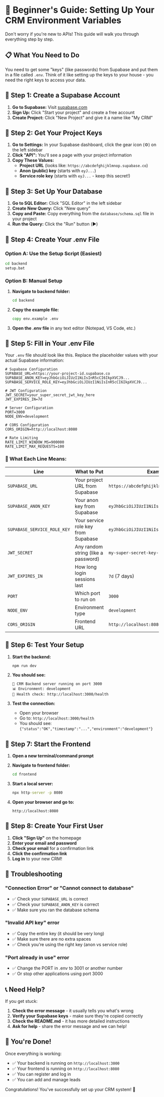 # 🚀 Beginner's Guide: Setting Up Your CRM Environment Variables

Don't worry if you're new to APIs! This guide will walk you through everything step by step.

## 📋 What You Need to Do

You need to get some "keys" (like passwords) from Supabase and put them in a file called `.env`. Think of it like setting up the keys to your house - you need the right keys to access your data.

## 🎯 Step 1: Create a Supabase Account

1. **Go to Supabase:** Visit [supabase.com](https://supabase.com)
2. **Sign Up:** Click "Start your project" and create a free account
3. **Create Project:** Click "New Project" and give it a name like "My CRM"

## 🎯 Step 2: Get Your Project Keys

1. **Go to Settings:** In your Supabase dashboard, click the gear icon (⚙️) on the left sidebar
2. **Click "API":** You'll see a page with your project information
3. **Copy These Values:**
   - **Project URL** (looks like: `https://abcdefghijklmnop.supabase.co`)
   - **Anon (public) key** (starts with `eyJ...`)
   - **Service role key** (starts with `eyJ...` - keep this secret!)

## 🎯 Step 3: Set Up Your Database

1. **Go to SQL Editor:** Click "SQL Editor" in the left sidebar
2. **Create New Query:** Click "New query"
3. **Copy and Paste:** Copy everything from the `database/schema.sql` file in your project
4. **Run the Query:** Click the "Run" button (▶️)

## 🎯 Step 4: Create Your .env File

### Option A: Use the Setup Script (Easiest)
```cmd
cd backend
setup.bat
```

### Option B: Manual Setup
1. **Navigate to backend folder:**
   ```cmd
   cd backend
   ```

2. **Copy the example file:**
   ```cmd
   copy env.example .env
   ```

3. **Open the .env file** in any text editor (Notepad, VS Code, etc.)

## 🎯 Step 5: Fill in Your .env File

Your `.env` file should look like this. Replace the placeholder values with your actual Supabase information:

```env
# Supabase Configuration
SUPABASE_URL=https://your-project-id.supabase.co
SUPABASE_ANON_KEY=eyJhbGciOiJIUzI1NiIsInR5cCI6IkpXVCJ9...
SUPABASE_SERVICE_ROLE_KEY=eyJhbGciOiJIUzI1NiIsInR5cCI6IkpXVCJ9...

# JWT Configuration
JWT_SECRET=your_super_secret_jwt_key_here
JWT_EXPIRES_IN=7d

# Server Configuration
PORT=3000
NODE_ENV=development

# CORS Configuration
CORS_ORIGIN=http://localhost:8080

# Rate Limiting
RATE_LIMIT_WINDOW_MS=900000
RATE_LIMIT_MAX_REQUESTS=100
```

### 🔑 What Each Line Means:

| Line | What to Put | Example |
|------|-------------|---------|
| `SUPABASE_URL` | Your project URL from Supabase | `https://abcdefghijklmnop.supabase.co` |
| `SUPABASE_ANON_KEY` | Your anon key from Supabase | `eyJhbGciOiJIUzI1NiIsInR5cCI6IkpXVCJ9...` |
| `SUPABASE_SERVICE_ROLE_KEY` | Your service role key from Supabase | `eyJhbGciOiJIUzI1NiIsInR5cCI6IkpXVCJ9...` |
| `JWT_SECRET` | Any random string (like a password) | `my-super-secret-key-123` |
| `JWT_EXPIRES_IN` | How long login sessions last | `7d` (7 days) |
| `PORT` | Which port to run on | `3000` |
| `NODE_ENV` | Environment type | `development` |
| `CORS_ORIGIN` | Frontend URL | `http://localhost:8080` |

## 🎯 Step 6: Test Your Setup

1. **Start the backend:**
   ```cmd
   npm run dev
   ```

2. **You should see:**
   ```
   🚀 CRM Backend server running on port 3000
   📊 Environment: development
   🔗 Health check: http://localhost:3000/health
   ```

3. **Test the connection:**
   - Open your browser
   - Go to: `http://localhost:3000/health`
   - You should see: `{"status":"OK","timestamp":"...","environment":"development"}`

## 🎯 Step 7: Start the Frontend

1. **Open a new terminal/command prompt**
2. **Navigate to frontend folder:**
   ```cmd
   cd frontend
   ```

3. **Start a local server:**
   ```cmd
   npx http-server -p 8080
   ```

4. **Open your browser and go to:**
   ```
   http://localhost:8080
   ```

## 🎯 Step 8: Create Your First User

1. **Click "Sign Up"** on the homepage
2. **Enter your email and password**
3. **Check your email** for a confirmation link
4. **Click the confirmation link**
5. **Log in** to your new CRM!

## 🔧 Troubleshooting

### "Connection Error" or "Cannot connect to database"
- ✅ Check your `SUPABASE_URL` is correct
- ✅ Check your `SUPABASE_ANON_KEY` is correct
- ✅ Make sure you ran the database schema

### "Invalid API key" error
- ✅ Copy the entire key (it should be very long)
- ✅ Make sure there are no extra spaces
- ✅ Check you're using the right key (anon vs service role)

### "Port already in use" error
- ✅ Change the PORT in .env to 3001 or another number
- ✅ Or stop other applications using port 3000

## 📞 Need Help?

If you get stuck:
1. **Check the error message** - it usually tells you what's wrong
2. **Verify your Supabase keys** - make sure they're copied correctly
3. **Check the README.md** - it has more detailed instructions
4. **Ask for help** - share the error message and we can help!

## 🎉 You're Done!

Once everything is working:
- ✅ Your backend is running on `http://localhost:3000`
- ✅ Your frontend is running on `http://localhost:8080`
- ✅ You can register and log in
- ✅ You can add and manage leads

Congratulations! You've successfully set up your CRM system! 🎊 